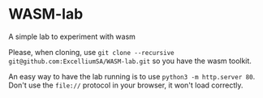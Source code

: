 # WASM-lab
A simple lab to experiment with wasm

Please, when cloning, use ```git clone --recursive git@github.com:ExcelliumSA/WASM-lab.git``` so you have the wasm toolkit.

An easy way to have the lab running is to use ```python3 -m http.server 80```. Don't use the ```file://``` protocol in your browser, it won't load correctly.
